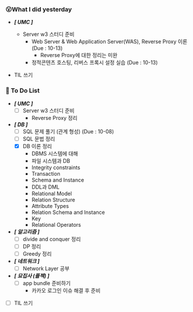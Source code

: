### 😮What I did yesterday


- ***[ UMC ]***
  - Server w3 스터디 준비
    - Web Server & Web Application Server(WAS), Reverse Proxy 이론 (Due : 10-13)
      - Reverse Proxy에 대한 정리는 미완
    - 정적콘텐츠 호스팅, 리버스 프록시 설정 실습 (Due : 10-13)

- TIL 쓰기

###  🤔 To Do List

- ***[ UMC ]***
  - [ ] Server w3 스터디 준비
    - Reverse Proxy 정리

- ***[ DB ]***
  - [ ] SQL 문제 풀기 (관계 형성) (Due : 10-08)
  - [ ] SQL 문법 정리
  - [X] DB 이론 정리
    - DBMS 시스템에 대해
    - 파일 시스템과 DB
    - Integrity constraints
    - Transaction
    - Schema and Instance
    - DDL과 DML
    - Relational Model
    - Relation Structure
    - Attribute Types
    - Relation Schema and Instance
    - Key
    - Relational Operators

- ***[ 알고리즘 ]***
  - [ ] divide and conquer 정리
  - [ ] DP 정리
  - [ ] Greedy 정리

- ***[ 네트워크 ]***
  - [ ] Network Layer 공부

- ***[ 묘집사 (플젝) ]***
  - [ ] app bundle 준비하기
    - 카카오 로그인 이슈 해결 후 준비
  
- [ ] TIL 쓰기
    
